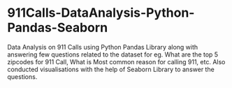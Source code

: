 # 911Calls-DataAnalysis-Python-Pandas-Seaborn
Data Analysis on 911 Calls using Python Pandas Library along with answering few questions related to the dataset for eg.  What are the top 5 zipcodes for 911 Call, What is Most common reason for calling 911, etc. Also conducted visualisations with the help of Seaborn Library to answer the questions.

